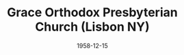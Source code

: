 ---
date: &id001 1958-12-15
end_date: null
location:
  address: 6671 County Route 10
  city: Lisbon
  state: NY
minister:
- end: 1963-01-01
  name: Laurence Sibley
  start: 1959-01-01
  type: Pastor
- end: 1973-01-01
  name: Eugene Grille
  start: 1964-01-01
  type: Pastor
- end: 1981-01-01
  name: Richard Wirth
  start: 1974-01-01
  type: Pastor
- end: 2004-01-01
  name: Laurence Veinott
  start: 1982-01-01
  type: Pastor
- end: 2008-01-01
  name: Peter Moelker
  start: 2004-01-01
  type: Pastor
- end: null
  name: Patrick Severson
  start: 2009-01-01
  type: Pastor
ministers:
- Laurence Sibley
- Eugene Grille
- Richard Wirth
- Laurence Veinott
- Peter Moelker
- Patrick Severson
name: Grace Orthodox Presbyterian Church
names:
- end: null
  name: Lisbon Orthodox Presbyterian Church
  start: 1958-12-15
origination_date: *id001
raw_data: "NY\nLisbon\nGrace Orthodox Presbyterian Church  (December 15, 1958\u2013\
  \ )\n(called Lisbon Orthodox Presbyterian Church, 1958\u20132006)\n6671 County Route\
  \ 10\nPastors: Laurence Sibley, 1959\u201363\nEugene Grille, 1964\u201373\nRichard\
  \ Wirth, 1974\u201381\nLaurence Veinott, 1982\u20132004\nPeter Moelker, 2004\u2013\
  8\nPatrick Severson, 2009\u2013"
received_from: null
states:
- NY
status:
  active: true
  end_date: null
  reason: null
  received_from: null
  withdrawal_to: null
title: Grace Orthodox Presbyterian Church (Lisbon NY)
year_established:
- 1958

---